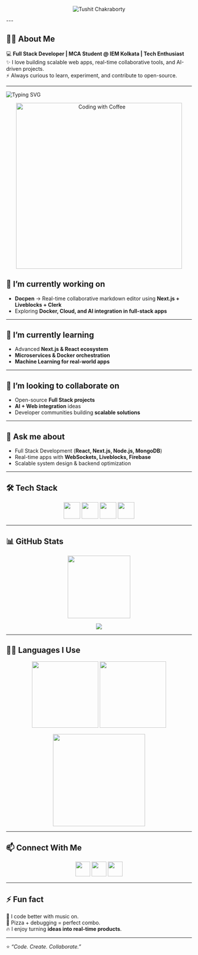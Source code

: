 <p align="center">
  <img src="https://svg-banners.vercel.app/api?type=glitch&text1=Tushit%20Chakraborty%20✨&width=800&height=200" alt="Tushit Chakraborty"/>
</p>
---

## 👨‍💻 About Me  
💻 **Full Stack Developer | MCA Student @ IEM Kolkata | Tech Enthusiast**  
✨ I love building scalable web apps, real-time collaborative tools, and AI-driven projects.  
⚡ Always curious to learn, experiment, and contribute to open-source.  

---
<!-- Animated Typing Banner -->
![Typing SVG](https://readme-typing-svg.herokuapp.com?font=Fira+Code&duration=3000&pause=1000&color=00F7FF&center=true&vCenter=true&width=600&lines=Hi+there+👋;+I'm+Tushit+Chakraborty!;Full+Stack+Developer+💻;Passionate+about+Web+%26+AI;Building+real-time+apps+🚀)

<!-- Coding + Coffee GIF -->
<p align="center">
  <img src="https://media.giphy.com/media/v1.Y2lkPTc5MGI3NjExcG15YmVobDZ0cTJmb3A0dnplYWh0bWZsMW5scm15dDAwczhzZnQxZCZlcD12MV9naWZzX3NlYXJjaCZjdD1n/qgQUggAC3Pfv687qPC/giphy.gif" alt="Coding with Coffee" width="450"/>
</p>

## 🔭 I’m currently working on  
- **Docpen** → Real-time collaborative markdown editor using **Next.js + Liveblocks + Clerk**  
- Exploring **Docker, Cloud, and AI integration in full-stack apps**  

---

## 🌱 I’m currently learning  
- Advanced **Next.js & React ecosystem**  
- **Microservices & Docker orchestration**  
- **Machine Learning for real-world apps**  

---

## 👯 I’m looking to collaborate on  
- Open-source **Full Stack projects**  
- **AI + Web integration** ideas  
- Developer communities building **scalable solutions**  

---

## 💬 Ask me about  
- Full Stack Development (**React, Next.js, Node.js, MongoDB**)  
- Real-time apps with **WebSockets, Liveblocks, Firebase**  
- Scalable system design & backend optimization  

---

## 🛠️ Tech Stack  
<p align="center">
<img src="https://skillicons.dev/icons?i=js,ts,python,java" height="45" />
<img src="https://skillicons.dev/icons?i=html,css,scss,react,nextjs,tailwind" height="45" />
<img src="https://skillicons.dev/icons?i=nodejs,express,mongodb,postgres,mysql,firebase,docker" height="45" />
<img src="https://skillicons.dev/icons?i=git,github,vscode,postman,npm" height="45" />
</p>

---

## 📊 GitHub Stats  
<p align="center">
  <img src="https://github-readme-stats.vercel.app/api?username=Tushit007&show_icons=true&theme=radical" height="170"/>
</p>  

<p align="center">
  <img src="https://github-readme-activity-graph.vercel.app/graph?username=Tushit007&theme=react-dark" />
</p>

---

## 🧑‍💻 Languages I Use  
<p align="center">
  <img src="https://github-profile-summary-cards.vercel.app/api/cards/repos-per-language?username=Tushit007&theme=radical" height="180" />
  <img src="https://github-profile-summary-cards.vercel.app/api/cards/most-commit-language?username=Tushit007&theme=radical" height="180" />
</p>

<p align="center">
  <img src="https://github-readme-stats.vercel.app/api/top-langs/?username=Tushit007&layout=pie&theme=radical" height="250"/>
</p>

---

## 📫 Connect With Me  
<p align="center">
  <a href="mailto:tushit.2001@gmail.com"><img src="https://skillicons.dev/icons?i=gmail" height="40"/></a>
  <a href="https://www.linkedin.com/in/tushit007?utm_source=share&utm_campaign=share_via&utm_content=profile&utm_medium=android_app"><img src="https://skillicons.dev/icons?i=linkedin" height="40"/></a>
  <a href="https://github.com/Tushit007"><img src="https://skillicons.dev/icons?i=github" height="40"/></a>
</p>

---

## ⚡ Fun fact  
🎵 I code better with music on.  
🍕 Pizza + debugging = perfect combo.  
🔥 I enjoy turning **ideas into real-time products**.  

---
⭐️ *“Code. Create. Collaborate.”*  
